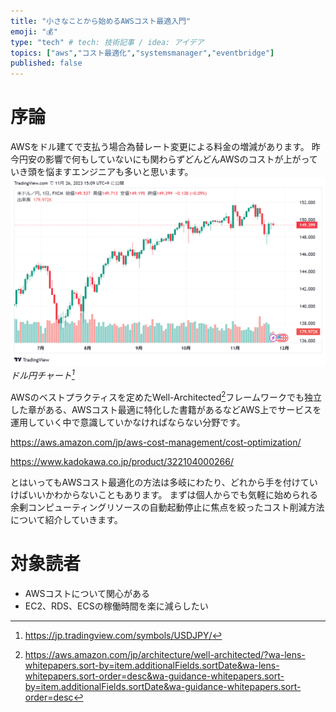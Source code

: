 ```yaml
---
title: "小さなことから始めるAWSコスト最適入門"
emoji: "💰"
type: "tech" # tech: 技術記事 / idea: アイデア
topics: ["aws","コスト最適化","systemsmanager","eventbridge"]
published: false
---
```


# 序論
AWSをドル建てで支払う場合為替レート変更による料金の増減があります。
昨今円安の影響で何もしていないにも関わらずどんどんAWSのコストが上がっていき頭を悩ますエンジニアも多いと思います。
![チャート図](/images/aws-small-cost-optimize/image1.png)
*ドル円チャート[^1]*

AWSのベストプラクティスを定めたWell-Architected[^2]フレームワークでも独立した章がある、AWSコスト最適に特化した書籍があるなどAWS上でサービスを運用していく中で意識していかなければならない分野です。

https://aws.amazon.com/jp/aws-cost-management/cost-optimization/

https://www.kadokawa.co.jp/product/322104000266/

とはいってもAWSコスト最適化の方法は多岐にわたり、どれから手を付けていけばいいかわからないこともあります。
まずは個人からでも気軽に始められる余剰コンピューティングリソースの自動起動停止に焦点を絞ったコスト削減方法について紹介していきます。

[^1]: https://jp.tradingview.com/symbols/USDJPY/
[^2]: https://aws.amazon.com/jp/architecture/well-architected/?wa-lens-whitepapers.sort-by=item.additionalFields.sortDate&wa-lens-whitepapers.sort-order=desc&wa-guidance-whitepapers.sort-by=item.additionalFields.sortDate&wa-guidance-whitepapers.sort-order=desc

# 対象読者

- AWSコストについて関心がある
- EC2、RDS、ECSの稼働時間を楽に減らしたい

